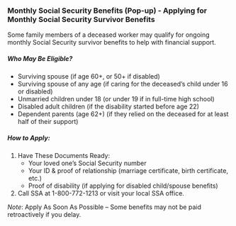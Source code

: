### Monthly Social Security Benefits (Pop-up) \- Applying for Monthly Social Security Survivor Benefits 

Some family members of a deceased worker may qualify for ongoing monthly Social Security survivor benefits to help with financial support.

##### Who May Be Eligible?

* Surviving spouse (if age 60+, or 50+ if disabled)  
* Surviving spouse of any age (if caring for the deceased’s child under 16 or disabled)  
* Unmarried children under 18 (or under 19 if in full-time high school)  
* Disabled adult children (if the disability started before age 22\)  
* Dependent parents (age 62+) (if they relied on the deceased for at least half of their support)

##### How to Apply:

1. Have These Documents Ready:  
   * Your loved one’s Social Security number  
   * Your ID & proof of relationship (marriage certificate, birth certificate, etc.)  
   * Proof of disability (if applying for disabled child/spouse benefits)  
2. Call SSA at 1-800-772-1213 or visit your local SSA office.

*Note*: Apply As Soon As Possible – Some benefits may not be paid retroactively if you delay.

## 